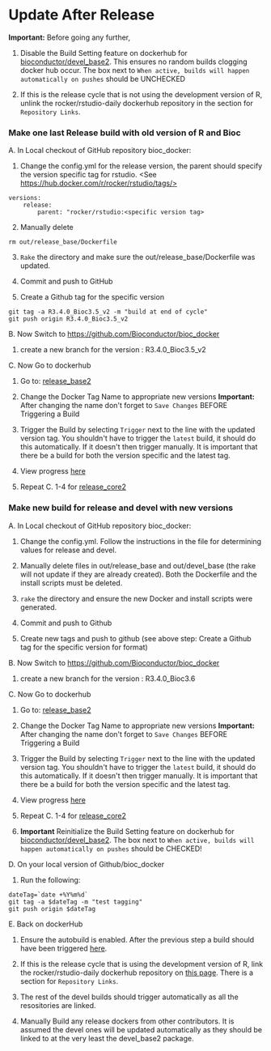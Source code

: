 Update After Release
====================

**Important:**
Before going any further, 

1. Disable the Build Setting feature on dockerhub for [bioconductor/devel_base2](https://hub.docker.com/r/bioconductor/devel_base2/~/settings/automated-builds/). This ensures no random builds clogging docker hub occur.  The box next to `When active, builds will happen automatically on pushes` should be UNCHECKED

2. If this is the release cycle that is not using the development version of R, unlink the rocker/rstudio-daily dockerhub repository in the section for `Repository Links`. 



### Make one last **Release** build with old version of R and Bioc 

A. In Local checkout of GitHub repository bioc_docker:

1. Change the config.yml for the release version, the parent should specify the
version specific tag for rstudio.  <See https://hub.docker.com/r/rocker/rstudio/tags/>
```
versions: 
    release:
        parent: "rocker/rstudio:<specific version tag>
```
2. Manually delete 
```
rm out/release_base/Dockerfile
```
3. `Rake` the directory and make sure the out/release_base/Dockerfile was updated. 

4. Commit and push to GitHub
5. Create a Github tag for the specific version 
```
git tag -a R3.4.0_Bioc3.5_v2 -m "build at end of cycle"
git push origin R3.4.0_Bioc3.5_v2
```

B. Now Switch to <https://github.com/Bioconductor/bioc_docker> 

1. create a new branch for the version : R3.4.0_Bioc3.5_v2

C. Now Go to dockerhub 

1. Go to: [release_base2](https://hub.docker.com/r/bioconductor/release_base2/~/settings/automated-builds/) 

2. Change the Docker Tag Name to appropriate new versions **Important:** After changing the name don't forget to `Save Changes` BEFORE Triggering a Build

3.  Trigger the Build by selecting `Trigger` next to the line with the updated version tag.  You shouldn't have to trigger the `latest` build, it should do this automatically. If it doesn't then trigger manually.  It is important that there be a build for both the version specific and the latest tag.  

4.  View progress [here](https://hub.docker.com/r/bioconductor/release_base2/builds/)

5. Repeat C. 1-4 for [release_core2](https://hub.docker.com/r/bioconductor/release_core2/~/settings/automated-builds/)


### Make new build for release and devel with new versions

A. In Local checkout of GitHub repository bioc_docker:

1. Change the config.yml. Follow the instructions in the file for determining values for release and devel.  

2. Manually delete files in out/release_base and out/devel_base (the rake will not update if they are already created).  Both the Dockerfile and the install scripts must be deleted. 

3. `rake` the directory and ensure the new Docker and install scripts were generated. 

4. Commit and push to Github

5. Create new tags and push to github (see above step: Create a Github tag for the specific version for format)

B. Now Switch to <https://github.com/Bioconductor/bioc_docker> 

1. create a new branch for the version : R3.4.0_Bioc3.6

C. Now Go to dockerhub 

1. Go to: [release_base2](https://hub.docker.com/r/bioconductor/release_base2/~/settings/automated-builds/) 

2. Change the Docker Tag Name to appropriate new versions **Important:** After changing the name don't forget to `Save Changes` BEFORE Triggering a Build

3.  Trigger the Build by selecting `Trigger` next to the line with the updated version tag.  You shouldn't have to trigger the `latest` build, it should do this automatically. If it doesn't then trigger manually.  It is important that there be a build for both the version specific and the latest tag.  

4.  View progress [here](https://hub.docker.com/r/bioconductor/release_base2/builds/)

5. Repeat C. 1-4 for [release_core2](https://hub.docker.com/r/bioconductor/release_core2/~/settings/automated-builds/)

6. **Important** Reinitialize the  Build Setting feature on dockerhub for [bioconductor/devel_base2](https://hub.docker.com/r/bioconductor/devel_base2/~/settings/automated-builds/). The box next to `When active, builds will happen automatically on pushes` should be CHECKED!

D. On your local version of Github/bioc_docker

1. Run the following: 
```
dateTag=`date +%Y%m%d`
git tag -a $dateTag -m "test tagging"
git push origin $dateTag
```

E. Back on dockerHub

1. Ensure the autobuild is enabled. After the previous step a build should have been triggered [here](https://hub.docker.com/r/bioconductor/devel_base2/builds/). 

2. If this is the release cycle that is using the development version of R, link the  rocker/rstudio-daily dockerhub repository on [this page](https://hub.docker.com/r/bioconductor/devel_base2/~/settings/automated-builds/). There is a section for `Repository Links`. 

3. The rest of the devel builds should trigger automatically as all the resositories are linked.  

4.  Manually Build any release dockers from other contributors. It is assumed the devel ones will be updated automatically as they should be linked to at the very least the devel_base2 package. 